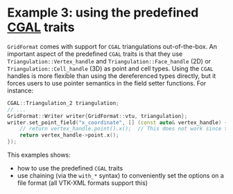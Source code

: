 <!-- SPDX-FileCopyrightText: 2022 Dennis Gläser <dennis.glaeser@iws.uni-stuttgart.de> -->
<!-- SPDX-License-Identifier: GPL-3.0-or-later -->

# Example 3: using the predefined [CGAL](https://www.cgal.org/) traits

`GridFormat` comes with support for `CGAL` triangulations out-of-the-box. An important aspect of the predefined
`CGAL` traits is that they use `Triangulation::Vertex_handle` and `Triangulation::Face_handle` (2D) or `Triangulation::Cell_handle` (3D) as
point and cell types. Using the `CGAL` handles is more flexible than using the dereferenced types directly, but it forces users to use
pointer semantics in the field setter functions. For instance:

```cpp
CGAL::Triangulation_2 triangulation;
// ...
GridFormat::Writer writer{GridFormat::vtu, triangulation};
writer.set_point_field("x_coordinate", [] (const auto& vertex_handle) {
    // return vertex_handle.point().x();  // This does not work since this is a handle!
    return vertex_handle->point.x();
});
```

This examples shows:

- how to use the predefined `CGAL` traits
- use chaining (via the `with_*` syntax) to conveniently set the options on a file format (all VTK-XML formats support this)
